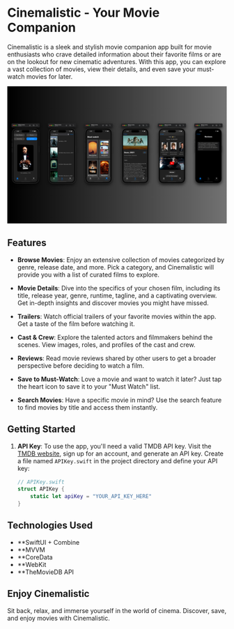 # Cinemalistic - Your Movie Companion

Cinemalistic is a sleek and stylish movie companion app built for movie enthusiasts who crave detailed information about their favorite films or are on the lookout for new cinematic adventures. With this app, you can explore a vast collection of movies, view their details, and even save your must-watch movies for later.

![Cinemalistic Layout](https://github.com/medlyosha/Cinemalistic/raw/main/Cinemalistic/Screenshots/Layout.png)

## Features

- **Browse Movies**: Enjoy an extensive collection of movies categorized by genre, release date, and more. Pick a category, and Cinemalistic will provide you with a list of curated films to explore.

- **Movie Details**: Dive into the specifics of your chosen film, including its title, release year, genre, runtime, tagline, and a captivating overview. Get in-depth insights and discover movies you might have missed.

- **Trailers**: Watch official trailers of your favorite movies within the app. Get a taste of the film before watching it.

- **Cast & Crew**: Explore the talented actors and filmmakers behind the scenes. View images, roles, and profiles of the cast and crew.

- **Reviews**: Read movie reviews shared by other users to get a broader perspective before deciding to watch a film.

- **Save to Must-Watch**: Love a movie and want to watch it later? Just tap the heart icon to save it to your "Must Watch" list.

- **Search Movies**: Have a specific movie in mind? Use the search feature to find movies by title and access them instantly.

## Getting Started

1. **API Key**: To use the app, you'll need a valid TMDB API key. Visit the [TMDB website](https://www.themoviedb.org/documentation/api), sign up for an account, and generate an API key. Create a file named `APIKey.swift` in the project directory and define your API key:

   ```swift
   // APIKey.swift
   struct APIKey {
       static let apiKey = "YOUR_API_KEY_HERE"
   }
   
## Technologies Used
- **SwiftUI + Combine
- **MVVM
- **CoreData
- **WebKit
- **TheMovieDB API

## Enjoy Cinemalistic
Sit back, relax, and immerse yourself in the world of cinema. Discover, save, and enjoy movies with Cinemalistic.

